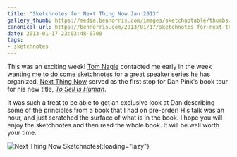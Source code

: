 ```yaml
---
title: "Sketchnotes for Next Thing Now Jan 2013"
gallery_thumb: https://media.bennorris.com/images/sketchnotable/thumbs/next-thing-now-sketchnotes.jpg
canonical_url: https://bennorris.com/2013/01/17/sketchnotes-for-next-thing-now-jan-2013
date: 2013-01-17 23:03:48-0700
tags:
- sketchnotes
---
```


This was an exciting week! <a title="Tom Nagle" href="https://twitter.com/tomnagle" target="_blank">Tom Nagle</a> contacted me early in the week wanting me to do some sketchnotes for a great speaker series he has organized. <a title="Next Thing Now" href="http://www.nextthingnow.co/" target="_blank">Next Thing Now</a> served as the first stop for Dan Pink's book tour for his new title, <a title="To Sell Is Human" href="http://www.danpink.com/books/to-sell-is-human" target="_blank"><em>To Sell Is Human</em></a>.

It was such a treat to be able to get an exclusive look at Dan describing some of the principles from a book that I had on pre-order! His talk was an hour, and just scratched the surface of what is in the book. I hope you will enjoy the sketchnotes and then read the whole book. It will be well worth your time.

![Next Thing Now Sketchnotes](https://media.bennorris.com/images/sketchnotable/company-corporation/next-thing-now-sketchnotes.jpg){:loading="lazy"}
